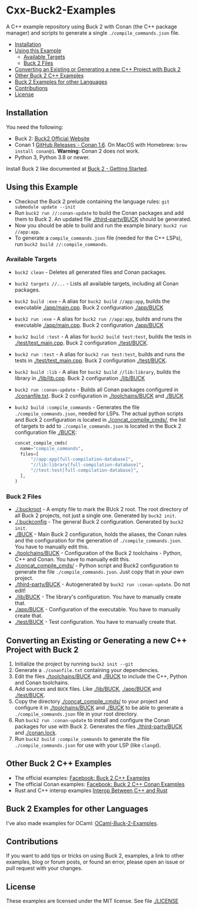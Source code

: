 # Cxx-Buck2-Examples

A C++ example repository using Buck 2 with Conan (the C++ package manager) and scripts to generate a single `./compile_commands.json` file.

- [Installation](#installation)
- [Using this Example](#using-this-example)
  - [Available Targets](#available-targets)
  - [Buck 2 Files](#buck-2-files)
- [Converting an Existing or Generating a new C++ Project with Buck 2](#converting-an-existing-or-generating-a-new-c-project-with-buck-2)
- [Other Buck 2 C++ Examples](#other-buck-2-c-examples)
- [Buck 2 Examples for other Languages](#buck-2-examples-for-other-languages)
- [Contributions](#contributions)
- [License](#license)

## Installation

You need the following:

- Buck 2: [Buck2 Official Website](https://buck2.build/)
- Conan 1 [GitHub Releases - Conan 1.6](https://github.com/conan-io/conan/releases/tag/1.61.0). On MacOS with Homebrew: `brew install conan@1`. **Warning**: Conan 2 does not work.
- Python 3, Python 3.8 or newer.

Install Buck 2 like documented at [Buck 2 - Getting Started](https://buck2.build/docs/getting_started/).

## Using this Example

- Checkout the Buck 2 prelude containing the language rules: `git submodule update --init`
- Run `buck2 run //:conan-update` to build the Conan packages and add them to Buck 2. An updated file [./third-party/BUCK](./third-party/BUCK) should be generated.
- Now you should be able to build and run the example binary: `buck2 run //app:app`.
- To generate a `compile_commands.json` file (needed for the C++ LSPs), run `buck2 build //:compile_commands`.

### Available Targets

- `buck2 clean` - Deletes all generated files and Conan packages.
- `buck2 targets //...` - Lists all available targets, including all Conan packages.
- `buck2 build :exe` - A alias for `buck2 build //app:app`, builds the executable [./app/main.cpp](./app/main.cpp). Buck 2 configuration [./app/BUCK](./app/BUCK)
- `buck2 run :exe` - A alias for `buck2 run //app:app`, builds and runs the executable [./app/main.cpp](./app/main.cpp). Buck 2 configuration [./app/BUCK](./app/BUCK)
- `buck2 build :test` - A alias for `buck2 build test:test`, builds the tests in [./test/test_main.cpp](./test/test_main.cpp). Buck 2 configuration [./test/BUCK](./test/BUCK).
- `buck2 run :test` - A alias for `buck2 run test:test`, builds and runs the tests in [./test/test_main.cpp](./test/test_main.cpp). Buck 2 configuration [./test/BUCK](./test/BUCK).
- `buck2 build :lib` - A alias for `buck2 build //lib:library`, builds the library in [./lib/lib.cpp](./lib/lib.cpp). Buck 2 configuration [./lib/BUCK](./lib/BUCK)
- `buck2 run :conan-update` - Builds all Conan packages configured in [./conanfile.txt](./conanfile.txt). Buck 2 configuration in [./toolchains/BUCK](./toolchains/BUCK) and [./BUCK](./BUCK)
- `buck2 build :compile_commands` - Generates the file `./compile_commands.json`, needed for LSPs. The actual python scripts and Buck 2 configuration is located in [./concat_compile_cmds/](./concat_compile_cmds/), the list of targets to add to `./compile_commands.json` is located in the Buck 2 configuration file [./BUCK](./BUCK):

  ```python
  concat_compile_cmds(
    name="compile_commands",
    files=[
        "//app:app[full-compilation-database]",
        "//lib:library[full-compilation-database]",
        "//test:test[full-compilation-database]",
    ],
  )
  ```

### Buck 2 Files

- [./.buckroot](./.buckroot) - A empty file to mark the BUck 2 root. The root directory of all Buck 2 projects, not just a single one. Generated by `buck2 init`.
- [./.buckconfig](./.buckconfig) - The general Buck 2 configuration. Generated by `buck2 init`.
- [./BUCK](./BUCK) - Main Buck 2 configuration, holds the aliases, the Conan rules and the configuration for the generation of `./compile_commands.json`. You have to manually edit this.
- [./toolchains/BUCK](./toolchains/BUCK) - Configuration of the Buck 2 toolchains - Python, C++ and Conan. You have to manually edit this.
- [./concat_compile_cmds/](./concat_compile_cmds/) - Python script and Buck2 configuration to generate the file `./compile_commands.json`. Just copy that in your own project.
- [./third-party/BUCK](./third-party/BUCK) - Autogenerated by `buck2 run :conan-update`. Do not edit!
- [./lib/BUCK](./lib/BUCK) - The library's configuration. You have to manually create that.
- [./app/BUCK](./app/BUCK) - Configuration of the executable. You have to manually create that.
- [./test/BUCK](./test/BUCK) - Test configuration. You have to manually create that.

## Converting an Existing or Generating a new C++ Project with Buck 2

1. Initialize the project by running `buck2 init --git`
2. Generate a `./conanfile.txt` containing your dependencies.
3. Edit the files [./toolchains/BUCK](./toolchains/BUCK) and [./BUCK](./BUCK) to include the C++, Python and Conan toolchains.
4. Add sources and `BUCK` files. Like [./lib/BUCK](./lib/BUCK), [./app/BUCK](./app/BUCK) and [./test/BUCK](./test/BUCK).
5. Copy the directory [./concat_compile_cmds/](./concat_compile_cmds/) to your project and configure it in [./toolchains/BUCK](./toolchains/BUCK) and [./BUCK](./BUCK) to be able to generate a `./compile_commands.json` file in your root directory.
6. Run `buck2 run :conan-update` to install and configure the Conan packages for use with Buck 2. Generates the files [./third-party/BUCK](./third-party/BUCK) and [./conan.lock](./conan.lock).
7. Run `buck2 build :compile_commands` to generate the file `./compile_commands.json` for use with your LSP (like `clangd`).

## Other Buck 2 C++ Examples

- The official examples: [Facebook: Buck 2 C++ Examples](https://github.com/facebook/buck2/tree/main/examples/with_prelude/cpp)
- The official Conan examples: [Facebook: Buck 2 C++ Conan Examples](https://github.com/facebook/buck2/tree/main/examples/toolchains/conan_toolchain)
- Rust and C++ interop examples [Interop Between C++ and Rust](https://github.com/dtolnay/cxx)

## Buck 2 Examples for other Languages

I've also made examples for OCaml: [OCaml-Buck-2-Examples](https://github.com/Release-Candidate/OCaml-Buck-2-Examples).

## Contributions

If you want to add tips or tricks on using Buck 2, examples, a link to other examples, blog or forum posts, or found an error, please open an issue or pull request with your changes.

## License

These examples are licensed under the MIT license. See file [./LICENSE](./LICENSE)

